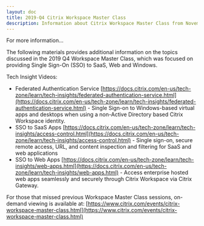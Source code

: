 ```yaml
---
layout: doc
title: 2019-Q4 Citrix Workspace Master Class
description: Information about Citrix Workspace Master Class from November 2019 (SSO by Dan Feller and Martin Zugec)
---
```


For more information…

The following materials provides additional information on the topics discussed in the 2019 Q4 Workspace Master Class, which was focused on providing Single Sign-On (SSO) to SaaS, Web and Windows.

Tech Insight Videos:

- Federated Authentication Service [https://docs.citrix.com/en-us/tech-zone/learn/tech-insights/federated-authentication-service.html](https://docs.citrix.com/en-us/tech-zone/learn/tech-insights/federated-authentication-service.html) - Single Sign-on to Windows-based virtual apps and desktops when using a non-Active Directory based Citrix Workspace identity.
- SSO to SaaS Apps [https://docs.citrix.com/en-us/tech-zone/learn/tech-insights/access-control.html](https://docs.citrix.com/en-us/tech-zone/learn/tech-insights/access-control.html) - Single sign-on, secure remote access, URL, and content inspection and filtering for SaaS and web applications
- SSO to Web Apps [https://docs.citrix.com/en-us/tech-zone/learn/tech-insights/web-apps.html](https://docs.citrix.com/en-us/tech-zone/learn/tech-insights/web-apps.html) - Access enterprise hosted web apps seamlessly and securely through Citrix Workspace via Citrix Gateway.

For those that missed previous Workspace Master Class sessions, on-demand viewing is available at: [https://www.citrix.com/events/citrix-workspace-master-class.html](https://www.citrix.com/events/citrix-workspace-master-class.html)